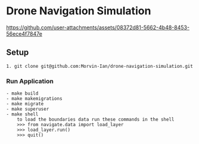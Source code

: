 # Drone Navigation Simulation

https://github.com/user-attachments/assets/08372d81-5662-4b48-8453-56ece4f7847e

## Setup
    1. git clone git@github.com:Morvin-Ian/drone-navigation-simulation.git
    
### Run Application
    - make build
    - make makemigrations
    - make migrate
    - make superuser
    - make shell
        to load the boundaries data run these commands in the shell
        >>> from navigate.data import load_layer
        >>> load_layer.run()
        >>> quit()
